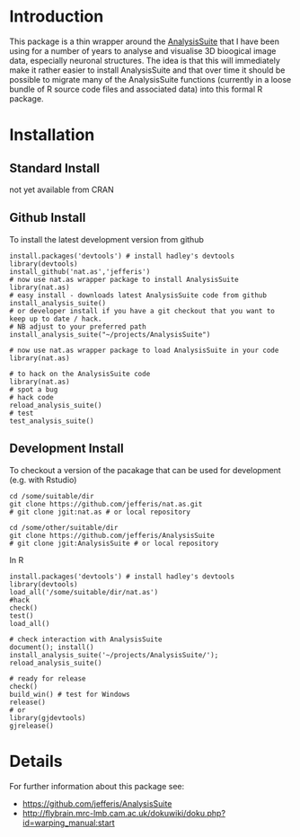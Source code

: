 Introduction
============
This package is a thin wrapper around the [AnalysisSuite](https://github.com/jefferis/AnalysisSuite)
that I have been using for a number of years to analyse and visualise
3D bioogical image data, especially neuronal structures. The idea is that this
will immediately make it rather easier to install AnalysisSuite and that over
time it should be possible to migrate many of the AnalysisSuite functions 
(currently in a loose bundle of R source code files and associated data) into
this formal R package.

Installation
============
Standard Install
----------------
not yet available from CRAN

Github Install
--------------
To install the latest development version from github

    install.packages('devtools') # install hadley's devtools
    library(devtools)
    install_github('nat.as','jefferis')
    # now use nat.as wrapper package to install AnalysisSuite
    library(nat.as)
    # easy install - downloads latest AnalysisSuite code from github
    install_analysis_suite()
    # or developer install if you have a git checkout that you want to keep up to date / hack.
    # NB adjust to your preferred path
    install_analysis_suite("~/projects/AnalysisSuite")
    
    # now use nat.as wrapper package to load AnalysisSuite in your code
    library(nat.as)
    
    # to hack on the AnalysisSuite code
    library(nat.as)
    # spot a bug
    # hack code
    reload_analysis_suite()
    # test
    test_analysis_suite()

Development Install
-------------------
To checkout a version of the pacakage that can be used for development (e.g. with Rstudio)

    cd /some/suitable/dir
    git clone https://github.com/jefferis/nat.as.git
    # git clone jgit:nat.as # or local repository

    cd /some/other/suitable/dir
    git clone https://github.com/jefferis/AnalysisSuite
    # git clone jgit:AnalysisSuite # or local repository

In R

    install.packages('devtools') # install hadley's devtools
    library(devtools)
    load_all('/some/suitable/dir/nat.as')
    #hack
    check()
    test()
    load_all()
    
    # check interaction with AnalysisSuite
    document(); install()
    install_analysis_suite('~/projects/AnalysisSuite/'); reload_analysis_suite()
    
    # ready for release
    check()
    build_win() # test for Windows
    release()
    # or
    library(gjdevtools)
    gjrelease()

Details
=======
For further information about this package see:

  * https://github.com/jefferis/AnalysisSuite
  * http://flybrain.mrc-lmb.cam.ac.uk/dokuwiki/doku.php?id=warping_manual:start

